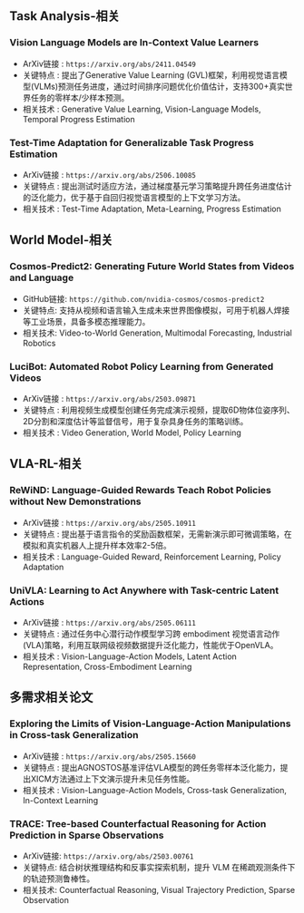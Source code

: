 ## Task Analysis-相关

### Vision Language Models are In-Context Value Learners
- ArXiv链接 : `https://arxiv.org/abs/2411.04549`
- 关键特点 : 提出了Generative Value Learning (GVL)框架，利用视觉语言模型(VLMs)预测任务进度，通过时间排序问题优化价值估计，支持300+真实世界任务的零样本/少样本预测。
- 相关技术 : Generative Value Learning, Vision-Language Models, Temporal Progress Estimation

### Test-Time Adaptation for Generalizable Task Progress Estimation
- ArXiv链接 : `https://arxiv.org/abs/2506.10085`
- 关键特点 : 提出测试时适应方法，通过梯度基元学习策略提升跨任务进度估计的泛化能力，优于基于自回归视觉语言模型的上下文学习方法。
- 相关技术 : Test-Time Adaptation, Meta-Learning, Progress Estimation

## World Model-相关

### Cosmos-Predict2: Generating Future World States from Videos and Language
- GitHub链接: `https://github.com/nvidia-cosmos/cosmos-predict2`
- 关键特点: 支持从视频和语言输入生成未来世界图像模拟，可用于机器人焊接等工业场景，具备多模态推理能力。
- 相关技术: Video-to-World Generation, Multimodal Forecasting, Industrial Robotics

### LuciBot: Automated Robot Policy Learning from Generated Videos
- ArXiv链接 : `https://arxiv.org/abs/2503.09871`
- 关键特点 : 利用视频生成模型创建任务完成演示视频，提取6D物体位姿序列、2D分割和深度估计等监督信号，用于复杂具身任务的策略训练。
- 相关技术 : Video Generation, World Model, Policy Learning

## VLA-RL-相关

### ReWiND: Language-Guided Rewards Teach Robot Policies without New Demonstrations
- ArXiv链接 : `https://arxiv.org/abs/2505.10911`
- 关键特点 : 提出基于语言指令的奖励函数框架，无需新演示即可微调策略，在模拟和真实机器人上提升样本效率2-5倍。
- 相关技术 : Language-Guided Reward, Reinforcement Learning, Policy Adaptation

### UniVLA: Learning to Act Anywhere with Task-centric Latent Actions
- ArXiv链接 : `https://arxiv.org/abs/2505.06111`
- 关键特点 : 通过任务中心潜行动作模型学习跨 embodiment 视觉语言动作(VLA)策略，利用互联网级视频数据提升泛化能力，性能优于OpenVLA。
- 相关技术 : Vision-Language-Action Models, Latent Action Representation, Cross-Embodiment Learning

## 多需求相关论文

### Exploring the Limits of Vision-Language-Action Manipulations in Cross-task Generalization
- ArXiv链接 : `https://arxiv.org/abs/2505.15660`
- 关键特点 : 提出AGNOSTOS基准评估VLA模型的跨任务零样本泛化能力，提出XICM方法通过上下文演示提升未见任务性能。
- 相关技术 : Vision-Language-Action Models, Cross-task Generalization, In-Context Learning

### TRACE: Tree-based Counterfactual Reasoning for Action Prediction in Sparse Observations
- ArXiv链接: `https://arxiv.org/abs/2503.00761`
- 关键特点: 结合树状推理结构和反事实探索机制，提升 VLM 在稀疏观测条件下的轨迹预测鲁棒性。
- 相关技术: Counterfactual Reasoning, Visual Trajectory Prediction, Sparse Observation
